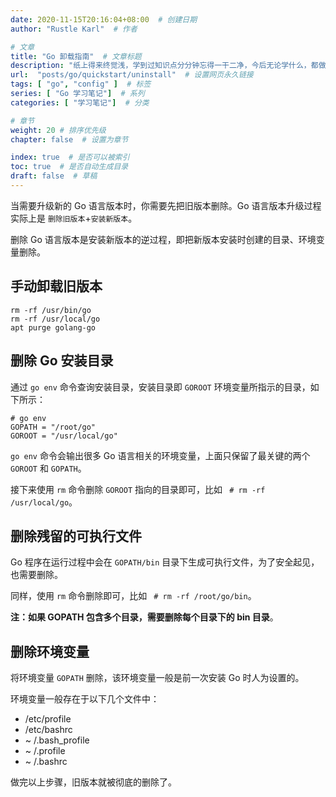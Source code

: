 ```yaml
---
date: 2020-11-15T20:16:04+08:00  # 创建日期
author: "Rustle Karl"  # 作者

# 文章
title: "Go 卸载指南"  # 文章标题
description: "纸上得来终觉浅，学到过知识点分分钟忘得一干二净，今后无论学什么，都做好笔记吧。"
url:  "posts/go/quickstart/uninstall"  # 设置网页永久链接
tags: [ "go", "config" ]  # 标签
series: [ "Go 学习笔记"]  # 系列
categories: [ "学习笔记"]  # 分类

# 章节
weight: 20 # 排序优先级
chapter: false  # 设置为章节

index: true  # 是否可以被索引
toc: true  # 是否自动生成目录
draft: false  # 草稿
---
```


当需要升级新的 Go 语言版本时，你需要先把旧版本删除。Go 语言版本升级过程实际上是 `删除旧版本`+`安装新版本`。

删除 Go 语言版本是安装新版本的逆过程，即把新版本安装时创建的目录、环境变量删除。

## 手动卸载旧版本

```shell
rm -rf /usr/bin/go
rm -rf /usr/local/go
apt purge golang-go
```

## 删除 Go 安装目录

通过 `go env` 命令查询安装目录，安装目录即 `GOROOT` 环境变量所指示的目录，如下所示：

```shell
# go env
GOPATH = "/root/go"
GOROOT = "/usr/local/go"
```

`go env` 命令会输出很多 Go 语言相关的环境变量，上面只保留了最关键的两个 `GOROOT` 和 `GOPATH`。

接下来使用 `rm` 命令删除 `GOROOT` 指向的目录即可，比如 ` # rm -rf /usr/local/go`。

## 删除残留的可执行文件

Go 程序在运行过程中会在 `GOPATH/bin` 目录下生成可执行文件，为了安全起见，也需要删除。

同样，使用 `rm` 命令删除即可，比如 ` # rm -rf /root/go/bin`。

**注：如果 GOPATH 包含多个目录，需要删除每个目录下的 bin 目录**。

## 删除环境变量

将环境变量 `GOPATH` 删除，该环境变量一般是前一次安装 Go 时人为设置的。

环境变量一般存在于以下几个文件中：
* /etc/profile
* /etc/bashrc
* ~ /.bash_profile
* ~ /.profile
* ~ /.bashrc

做完以上步骤，旧版本就被彻底的删除了。
